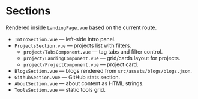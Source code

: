 # Sections

Rendered inside `LandingPage.vue` based on the current route.

- `IntroSection.vue` — left-side intro panel.
- `ProjectsSection.vue` — projects list with filters.
  - `project/TabsComponent.vue` — tag tabs and filter control.
  - `project/LandingComponent.vue` — grid/cards layout for projects.
  - `project/ProjectComponent.vue` — project card.
- `BlogsSection.vue` — blogs rendered from `src/assets/blogs/blogs.json`.
- `GithubSection.vue` — GitHub stats section.
- `AboutSection.vue` — about content as HTML strings.
- `ToolsSection.vue` — static tools grid.
